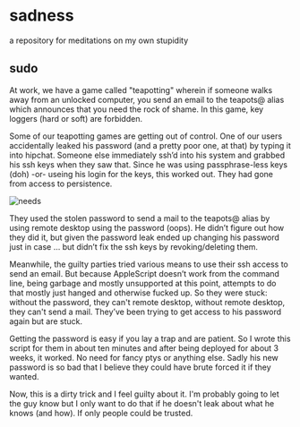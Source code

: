 # sadness
a repository for meditations on my own stupidity

## sudo

At work, we have a game called "teapotting" wherein if someone walks away from an unlocked computer, you send an email to the teapots@ alias which announces that you need the rock of shame.  In this game, key loggers (hard or soft) are forbidden.

Some of our teapotting games are getting out of control.  One of our users accidentally leaked his password (and a pretty poor one, at that) by typing it into hipchat.  Someone else immediately ssh’d into his system and grabbed his ssh keys when they saw that.  Since he was using passphrase-less keys (doh) -or- useing his login for the keys, this worked out.   They had gone from access to persistence.  

![needs](https://raw.githubusercontent.com/rsr-at-mindtwin/sadness/master/attacker%20hierarchy%20of%20needs.png)

They used the stolen password to send a mail to the teapots@ alias by using remote desktop using the password (oops).  He didn’t figure out how they did it, but given the password leak ended up changing his password just in case … but didn’t fix the ssh keys by revoking/deleting them.  

Meanwhile, the guilty parties tried various means to use their ssh access to send an email.  But because AppleScript doesn’t work from the command line, being garbage and mostly unsupported at this point, attempts to do that mostly just hanged and otherwise fucked up.  So they were stuck: without the password, they can't remote desktop, without remote desktop, they can't send a mail.  They’ve been trying to get access to his password again but are stuck.

Getting the password is easy if you lay a trap and are patient.  So I wrote this script for them in about ten minutes and after being deployed for about 3 weeks, it worked.  No need for fancy ptys or anything else.  Sadly his new password is so bad that I believe they could have brute forced it if they wanted.

Now, this is a dirty trick and I feel guilty about it.  I'm probably going to let the guy know but I only want to do that if he doesn't leak about what he knows (and how).  If only people could be trusted.
